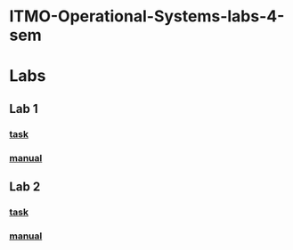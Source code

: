 # ITMO-Operational-Systems-labs-4-sem

# Labs

## Lab 1

### [task](https://github.com/DmitryVasilkovW/ITMO-Operational-Systems-labs-4-sem/blob/main/TermsOfReferenceAndTests/Lab1.md)

### [manual](https://github.com/DmitryVasilkovW/ITMO-Operational-Systems-labs-4-sem/blob/main/TermsOfReferenceAndTests/Lab1.pdf)

## Lab 2

### [task](https://github.com/DmitryVasilkovW/ITMO-Operational-Systems-labs-4-sem/blob/main/TermsOfReferenceAndTests/Lab2.md)

### [manual](https://github.com/DmitryVasilkovW/ITMO-Operational-Systems-labs-4-sem/blob/main/TermsOfReferenceAndTests/Lab2.pdf)
